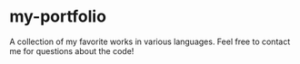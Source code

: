 # my-portfolio
A collection of my favorite works in various languages. Feel free to contact me for questions about the code!
